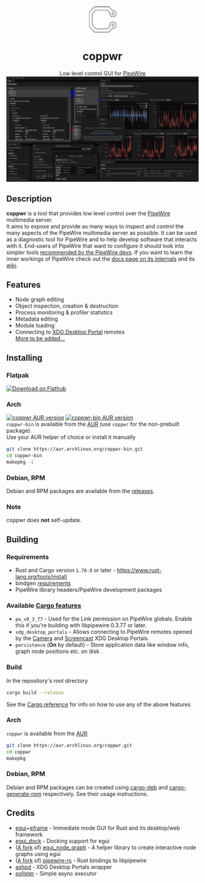 <div align="center">

<img width="75" height="75" alt="Icon" src="assets/icon/128.png"/>

# coppwr
Low level control GUI for [PipeWire](https://pipewire.org)
![Screenshot](assets/sc.png)

</div>

## Description
**coppwr** is a tool that provides low level control over the [PipeWire](https://pipewire.org) multimedia server.  
It aims to expose and provide as many ways to inspect and control the many aspects of the PipeWire multimedia server as possible.
It can be used as a diagnostic tool for PipeWire and to help develop software that interacts with it.
End-users of PipeWire that want to configure it should look into simpler tools
[recommended by the PipeWire devs](https://gitlab.freedesktop.org/pipewire/pipewire/-/wikis/FAQ#is-there-a-native-gui-tool-to-configure-pipewire).
If you want to learn the inner workings of PipeWire check out the [docs page on its internals](https://docs.pipewire.org/page_internals.html) and its [wiki](https://gitlab.freedesktop.org/pipewire/pipewire/-/wikis/home).

## Features
- Node graph editing
- Object inspection, creation & destruction
- Process monitoring & profiler statistics
- Metadata editing
- Module loading
- Connecting to [XDG Desktop Portal](https://flatpak.github.io/xdg-desktop-portal/) remotes  
[More to be added...](https://github.com/dimtpap/coppwr/issues/1)

## Installing
### Flatpak
<a href='https://flathub.org/apps/io.github.dimtpap.coppwr'><img width='240' alt='Download on Flathub' src='https://dl.flathub.org/assets/badges/flathub-badge-en.png'/></a>
### Arch
[![coppwr AUR version](https://img.shields.io/aur/version/coppwr?label=coppwr&logo=archlinux)](https://aur.archlinux.org/packages/coppwr)
[![coppwr-bin AUR version](https://img.shields.io/aur/version/coppwr-bin?label=coppwr-bin&logo=archlinux)](https://aur.archlinux.org/packages/coppwr-bin)  
`coppwr-bin` is available from the [AUR](https://aur.archlinux.org/packages/coppwr-bin) (use `coppwr` for the non-prebuilt package).  
Use your AUR helper of choice or install it manually
```sh
git clone https://aur.archlinux.org/coppwr-bin.git
cd coppwr-bin
makepkg -i
```
### Debian, RPM
Debian and RPM packages are available from the [releases](https://github.com/dimtpap/coppwr/releases/latest).
### **Note**
coppwr does **not** self-update.

## Building
### Requirements
- Rust and Cargo version `1.70.0` or later - https://www.rust-lang.org/tools/install
- bindgen [requirements](https://rust-lang.github.io/rust-bindgen/requirements.html)
- PipeWire library headers/PipeWire development packages

### Available [Cargo features](https://doc.rust-lang.org/cargo/reference/features.html)
- `pw_v0_3_77` - Used for the Link permission on PipeWire globals. Enable this if you're building with libpipewire 0.3.77 or later.
- `xdg_desktop_portals` - Allows connecting to PipeWire remotes opened by the [Camera](https://flatpak.github.io/xdg-desktop-portal/docs/doc-org.freedesktop.portal.Camera.html)
and [Screencast](https://flatpak.github.io/xdg-desktop-portal/docs/doc-org.freedesktop.portal.ScreenCast.html) XDG Desktop Portals.
- `persistence` (**On** by default) - Store application data like window info, graph node positions etc. on disk
### Build
In the repository's root directory
```sh
cargo build --release
```
See the [Cargo reference](https://doc.rust-lang.org/cargo/reference/features.html#command-line-feature-options) for info on how to use any of the above features
### Arch
`coppwr` is available from the [AUR](https://aur.archlinux.org/packages/coppwr)
```sh
git clone https://aur.archlinux.org/coppwr.git
cd coppwr
makepkg
```
### Debian, RPM
Debian and RPM packages can be created using [cargo-deb](https://github.com/kornelski/cargo-deb#readme)
and [cargo-generate-rpm](https://github.com/cat-in-136/cargo-generate-rpm#cargo-generate-rpm) respectively.
See their usage instructions.

## Credits
- [egui](https://crates.io/crates/egui)+[eframe](https://crates.io/crates/eframe) - Immediate mode GUI for Rust and its desktop/web framework
- [egui_dock](https://crates.io/crates/egui_dock) - Docking support for egui
- ([A fork](https://github.com/kamirr/egui_node_graph) of) [egui_node_graph](https://crates.io/crates/egui_node_graph) - A helper library to create interactive node graphs using egui
- ([A fork](https://gitlab.freedesktop.org/dimtpap/pipewire-rs/-/tree/coppwr-next) of) [pipewire-rs](https://crates.io/crates/pipewire) - Rust bindings to libpipewire
- [ashpd](https://crates.io/crates/ashpd) - XDG Desktop Portals wrapper
- [pollster](https://crates.io/crates/pollster) - Simple async executor

